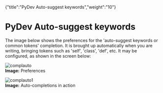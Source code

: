 {"title":"PyDev Auto-suggest keywords","weight":"10"} 

# PyDev Auto-suggest keywords

The image below shows the preferences for the 'auto-suggest keywords or common tokens' completion. It is brought up automatically when you are writing, bringing tokens such as 'self', 'class', 'def', etc. It may be configured, as shown in the screen below:

![complauto](/Images/appc/pydev.org/images/completion/complauto.png)  
**Image:** Preferences

![complauto1](/Images/appc/pydev.org/images/completion/complauto1.png)  
**Image:** Auto-completions in action